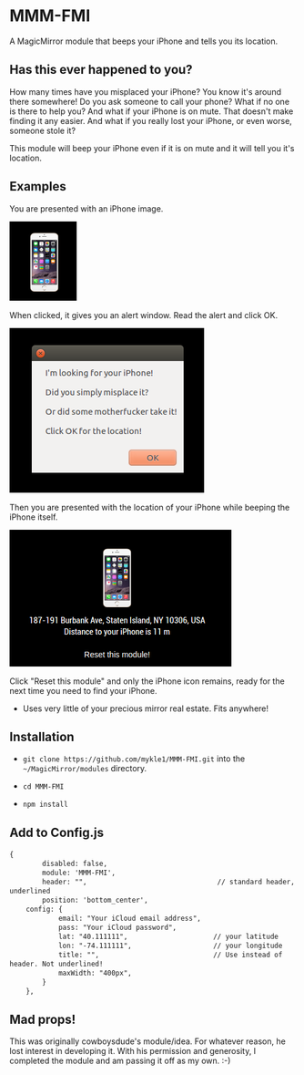 # MMM-FMI 

A MagicMirror module that beeps your iPhone and tells you its location.

## Has this ever happened to you?

How many times have you misplaced your iPhone? You know it's around there somewhere!
Do you ask someone to call your phone? What if no one is there to help you? And what if
your iPhone is on mute. That doesn't make finding it any easier. And what if you really lost your iPhone, or even worse, someone stole it?

This module will beep your iPhone even if it is on mute and it will tell you it's location.

## Examples

You are presented with an iPhone image.

![](images/1.png)

When clicked, it gives you an alert window. Read the alert and click OK.

![](images/2.png)

Then you are presented with the location of your iPhone while beeping the iPhone itself.

![](images/3.png)

Click "Reset this module" and only the iPhone icon remains, ready for the next time you need to find your iPhone.

* Uses very little of your precious mirror real estate. Fits anywhere!

## Installation

* `git clone https://github.com/mykle1/MMM-FMI.git` into the `~/MagicMirror/modules` directory.

* `cd MMM-FMI`

* `npm install`

## Add to Config.js

    {
            disabled: false,
            module: 'MMM-FMI',
            header: "",                                // standard header, underlined
            position: 'bottom_center',
        config: {
                email: "Your iCloud email address",
                pass: "Your iCloud password",
                lat: "40.111111",                     // your latitude
                lon: "-74.111111",                    // your longitude
                title: "",                            // Use instead of header. Not underlined!
                maxWidth: "400px",
			}
        },

## Mad props!

This was originally cowboysdude's module/idea. For whatever reason, he lost interest in developing it.
With his permission and generosity, I completed the module and am passing it off as my own. :-)